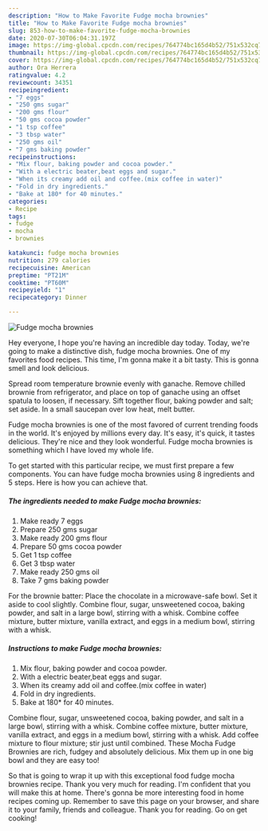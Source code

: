 ```yaml
---
description: "How to Make Favorite Fudge mocha brownies"
title: "How to Make Favorite Fudge mocha brownies"
slug: 853-how-to-make-favorite-fudge-mocha-brownies
date: 2020-07-30T06:04:31.197Z
image: https://img-global.cpcdn.com/recipes/764774bc165d4b52/751x532cq70/fudge-mocha-brownies-recipe-main-photo.jpg
thumbnail: https://img-global.cpcdn.com/recipes/764774bc165d4b52/751x532cq70/fudge-mocha-brownies-recipe-main-photo.jpg
cover: https://img-global.cpcdn.com/recipes/764774bc165d4b52/751x532cq70/fudge-mocha-brownies-recipe-main-photo.jpg
author: Ora Herrera
ratingvalue: 4.2
reviewcount: 34351
recipeingredient:
- "7 eggs"
- "250 gms sugar"
- "200 gms flour"
- "50 gms cocoa powder"
- "1 tsp coffee"
- "3 tbsp water"
- "250 gms oil"
- "7 gms baking powder"
recipeinstructions:
- "Mix flour, baking powder and cocoa powder."
- "With a electric beater,beat eggs and sugar."
- "When its creamy add oil and coffee.(mix coffee in water)"
- "Fold in dry ingredients."
- "Bake at 180* for 40 minutes."
categories:
- Recipe
tags:
- fudge
- mocha
- brownies

katakunci: fudge mocha brownies 
nutrition: 279 calories
recipecuisine: American
preptime: "PT21M"
cooktime: "PT60M"
recipeyield: "1"
recipecategory: Dinner

---
```



![Fudge mocha brownies](https://img-global.cpcdn.com/recipes/764774bc165d4b52/751x532cq70/fudge-mocha-brownies-recipe-main-photo.jpg)

Hey everyone, I hope you're having an incredible day today. Today, we're going to make a distinctive dish, fudge mocha brownies. One of my favorites food recipes. This time, I'm gonna make it a bit tasty. This is gonna smell and look delicious.

Spread room temperature brownie evenly with ganache. Remove chilled brownie from refrigerator, and place on top of ganache using an offset spatula to loosen, if necessary. Sift together flour, baking powder and salt; set aside. In a small saucepan over low heat, melt butter.

Fudge mocha brownies is one of the most favored of current trending foods in the world. It's enjoyed by millions every day. It's easy, it's quick, it tastes delicious. They're nice and they look wonderful. Fudge mocha brownies is something which I have loved my whole life.


To get started with this particular recipe, we must first prepare a few components. You can have fudge mocha brownies using 8 ingredients and 5 steps. Here is how you can achieve that.

<!--inarticleads1-->

##### The ingredients needed to make Fudge mocha brownies:

1. Make ready 7 eggs
1. Prepare 250 gms sugar
1. Make ready 200 gms flour
1. Prepare 50 gms cocoa powder
1. Get 1 tsp coffee
1. Get 3 tbsp water
1. Make ready 250 gms oil
1. Take 7 gms baking powder


For the brownie batter: Place the chocolate in a microwave-safe bowl. Set it aside to cool slightly. Combine flour, sugar, unsweetened cocoa, baking powder, and salt in a large bowl, stirring with a whisk. Combine coffee mixture, butter mixture, vanilla extract, and eggs in a medium bowl, stirring with a whisk. 

<!--inarticleads2-->

##### Instructions to make Fudge mocha brownies:

1. Mix flour, baking powder and cocoa powder.
1. With a electric beater,beat eggs and sugar.
1. When its creamy add oil and coffee.(mix coffee in water)
1. Fold in dry ingredients.
1. Bake at 180* for 40 minutes.


Combine flour, sugar, unsweetened cocoa, baking powder, and salt in a large bowl, stirring with a whisk. Combine coffee mixture, butter mixture, vanilla extract, and eggs in a medium bowl, stirring with a whisk. Add coffee mixture to flour mixture; stir just until combined. These Mocha Fudge Brownies are rich, fudgey and absolutely delicious. Mix them up in one big bowl and they are easy too! 

So that is going to wrap it up with this exceptional food fudge mocha brownies recipe. Thank you very much for reading. I'm confident that you will make this at home. There's gonna be more interesting food in home recipes coming up. Remember to save this page on your browser, and share it to your family, friends and colleague. Thank you for reading. Go on get cooking!
